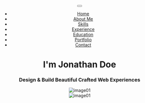 <!DOCTYPE html>
<!--[if lt IE 7 ]> <html class="ie ie6 no-js" lang="en"> <![endif]-->
<!--[if IE 7 ]>    <html class="ie ie7 no-js" lang="en"> <![endif]-->
<!--[if IE 8 ]>    <html class="ie ie8 no-js" lang="en"> <![endif]-->
<!--[if IE 9 ]>    <html class="ie ie9 no-js" lang="en"> <![endif]-->
<!--[if gt IE 9]><!--><html class="no-js" lang="en"><!--<![endif]-->
<head>
<meta charset="UTF-8" />
<meta http-equiv="X-UA-Compatible" content="IE=edge,chrome=1">
<!-- Metas Page details-->
<title>Folio - Personal Portfolio Template</title>
<meta name="description" content="OnePage Resume Portfolio">
<meta name="author" content="">
<!-- Mobile Specific Metas-->
<meta name="viewport" content="width=device-width, initial-scale=1.0">
<!--main style-->
<link rel="stylesheet" type="text/css" media="screen" href="css/bootstrap.min.css">
<link rel="stylesheet" type="text/css" media="screen" href="css/main.css">
<!--google font style-->
<link href='http://fonts.googleapis.com/css?family=Montserrat:400,700' rel='stylesheet' type='text/css'> 
<!--font-family: 'Metrophobic', serif;-->
<link href='http://fonts.googleapis.com/css?family=Crimson+Text:400,600,400italic,600italic' rel='stylesheet' type='text/css'> 
<!--font-family: 'Open Sans', sans-serif;-->
<!-- font icon css style-->
<link rel="stylesheet" href="css/font-awesome.min.css">
</head>
<body onLoad="load()" onUnload="GUnload()">
<!-- Preloader -->
<div id="preloader">
	<div id="status"></div>
</div>
<!--wrapper start-->
<div class="wrapper noGap" id="wrapper">

<!--Header start -->
<header>
  	<!--menu start-->
    <div class="menu">
    <a href="#" class="nav-icon" id="nav-show"><i class="fa fa-bars"></i></a>
      <div class="navbar-wrapper">
        <div class="container">
          <div class="navwrapper">
            <div class="navbar navbar-inverse navbar-static-top">
              <div class="container">
              	<!--<div class="logo">logo</div> -->
                <div class="navArea"><a href="#" class="closeMenu"><i class="fa fa-times"></i></a>
                    <div class="navbar-header">
                      <button type="button" class="navbar-toggle" data-toggle="collapse" data-target=".navbar-collapse"> <span class="icon-bar"></span> <span class="icon-bar"></span> <span class="icon-bar"></span> </button>
                     <!-- <a class="navbar-brand" href="#">Menu</a>  --></div>
                    <div class="navbar-collapse collapse">
                      <ul class="nav navbar-nav">
                        <li class="menuItem active"><a href="#wrapper">Home</a></li>
                        <li class="menuItem"><a href="#aboutus">About Me</a></li>
                        <li class="menuItem"><a href="#skillset">Skills</a></li>
                        <li class="menuItem"><a href="#experience">Experience</a></li>
                        <li class="menuItem"><a href="#education">Education</a></li>
                        <li class="menuItem"><a href="#ourwork">Portfolio</a></li>
                        <li class="menuItem"><a href="#contact">Contact</a></li>
                      </ul>
                    </div>
                </div>
              </div>
            </div>
          </div>
          <!-- End Navbar -->
        </div>
      </div>
    </div>
    <!--menu end--> 
    <!--banner start-->
    <div class="banner row" id="banner">
    <div class="bannerText">
        <h1>I'm Jonathan Doe</h1>
        <h3>Design &amp; Build Beautiful Crafted Web Experiences</h3>
      </div>
      <div class="col-xs-12 col-sm-12 col-md-12 col-lg-12 noPadd slides-container" style="height:100%"> 
        <!--background slide show start-->
        <div class="slide"> 
          <img src="images/header-image/image01.png" alt="image01"> </div>
        <div class="slide"> 
          <img src="images/header-image/image02.jpg" alt="image01"> </div>
        <!--background slide show end--> 
      </div>
    </div>
    <!--banner end--> 
    
  </header>
  <!--Header end -->
  
 <!--about us start-->
  <section class="aboutus" id="aboutus">
    <div class="container">
      <div class="row">
       <div class="col-md-12">
      	<div class="heading">
        <h2>About me</h2>
        <h3>A small introduction about my self</h3>        
      </div>
      </div> 
       </div> 
      <div class="row">
      <div class=" col-lg-4 col-md-4 col-sm-4 col-xs-12 pull-right media"><img src="images/jhon-img.jpg" alt=""></div>
      	<div class=" col-lg-7 col-md-7 col-sm-7 col-xs-12 pull-left media">
        	<h5>John Doe</h5>
            <h4>Webdesigner &amp; Web Developer from Melbourne</h4>
            <p>Lorem ipsum dolor sit amet, consectetur adipisicing elit, sed do eiusmod tempor incididunt ut labore et dolore magna aliqua. Ut enim ad minim veniam, quis nostrud exercitation ullamco laboris nisi ut aliquip ex ea commodo consequat. Duis aute irure dolor in reprehenderit in voluptate velit esse cillum dolore eu fugiat. cillum dolore eu fugiat nulla pariatur. olore magna aliqua. Ut enim ad minim veniam, quis nostrud exercitation ullamco laboris nisi ut aliquip ex ea commodo consequat.</p>
<p>nulla pariatur.uis aute irure dolor in reprehenderit in voluptate velit esse cillum dolore eu fugiat nulla pariatur. olore magna aliqua. Ut enim ad minim veniam, quis nostrud exercitation ullamco laboris nisi ut aliquip ex ea commodo consequat. </p>
<p><a role="button" class="btn btn-primary btn-lg">Download Printable Resume</a></p>
        </div>
      	
      </div>     
    </div>    
  </section>
  <!--about us end--> 
  <!--Skillset start -->
  <section id="skillset" class="skillset">
  	<div class="container">
    	<div class="row">
        	<div class="col-md-12">
               <div class="heading">
                <h2>Skills &amp; Expertice</h2>
                <h3>I can say i’m quite good at</h3>        
              </div>
            </div>
            <div class="col-md-12">
            	<div class="col-md-6 col-sm-12 media">
                	<p>Lorem ipsum dolor sit amet, consectetur adipisicing elit, sed do eius
mod tempor incididunt ut labore et dolore magna aliqua. Ut enim ad minim veniam, quis nostrud exercitation ullamco laboris nisi ut aliquip ex ea commodo consequat. Duis aute irure dolor in reprehenderit in voluptate velit esse cillum dolore eu fugiat. cillum dolore eu fugiat nulla pariatur. olore magna aliqua. Ut enim ad minim veniam, quis noss nisi ut aliquip ex ea commodo consequat.</p>
                </div>
            	<div class="col-md-6 col-sm-12">                
                <div class="skillbar clearfix " data-percent="94%">
                    <div class="skillbar-title"><span>Web design</span></div>
                    <div class="skillbar-bar"></div>
                    <div class="skill-bar-percent"></div>
                </div> <!-- End Skill Bar -->
                
                <div class="skillbar clearfix " data-percent="86%">
                    <div class="skillbar-title"><span>illustration</span></div>
                    <div class="skillbar-bar"></div>
                    <div class="skill-bar-percent"></div>
                </div> <!-- End Skill Bar -->
                
                <div class="skillbar clearfix " data-percent="41%">
                    <div class="skillbar-title"><span>HTML / CSS</span></div>
                    <div class="skillbar-bar"></div>
                    <div class="skill-bar-percent"></div>
                </div> <!-- End Skill Bar -->
                
                <div class="skillbar clearfix " data-percent="52%">
                    <div class="skillbar-title"><span>php</span></div>
                    <div class="skillbar-bar"></div>
                    <div class="skill-bar-percent"></div>
                </div> <!-- End Skill Bar -->                
                </div>
            </div>
        </div>
    </div>
  </section>
  <!--Skillset end -->
  <!--Work Experties start -->
  <section id="experience" class="myexperties">
  	<div class="container">
        <div class="heading">
        <h2>Work Experience</h2>
        <h3>My previous associations</h3>        
      </div>
        
        <div class="row media">
        	<div class="col-xs-12 col-sm-3 col-md-3 col-lg-3">
            	<div class="expertiesico">
                	Mar,2013<br>Till Date
                </div>
            </div>
        	<div class="expertiesdesc col-xs-12 col-sm-9 col-md-9 col-lg-9">
            	<h4>UIzards</h4>
                <h5>Senior UX Designer</h5>
                <p>Cras dictum tellus dui, vitae sollicitudin ipsum tincidunt adipiscing atgfnte varius at. Sed mollis vestibulum sapien sed mattis.Cras dictum tellus duvi, vitae sollicitud tyinstfg
duvipsum tincidunt adipiscing ante varius at. Sed mollis ves tibulum Sed mollis vestibu
lum sapien sed matti sapien sed mattis.</p>
            </div>
        </div>
        <div class="row media">
        	<div class="col-xs-12 col-sm-3 col-md-3 col-lg-3">
            	<div class="expertiesico">
                	July,2011<br>February 2013
                </div>
            </div>
        	<div class="expertiesdesc col-xs-12 col-sm-9 col-md-9 col-lg-9">
            	<h4>Lexind</h4>
                <h5>Senior UX Designer</h5>
                <p>Cras dictum tellus dui, vitae sollicitudin ipsum tincidunt adipiscing atgfnte varius at. Sed mollis vestibulum sapien sed mattis.Cras dictum tellus duvi, vitae sollicitud tyinstfg
duvipsum tincidunt adipiscing ante varius at. Sed mollis ves tibulum Sed mollis vestibu
lum sapien sed matti sapien sed mattis.</p>
            </div>
        </div>
        <div class="row media">
        	<div class="col-xs-12 col-sm-3 col-md-3 col-lg-3">
            	<div class="expertiesico">
                	September,2019<br>June 2011
                </div>
            </div>
        	<div class="expertiesdesc col-xs-12 col-sm-9 col-md-9 col-lg-9">
            	<h4>Matrix Media</h4>
                <h5>Senior UX Designer</h5>
                <p>Cras dictum tellus dui, vitae sollicitudin ipsum tincidunt adipiscing atgfnte varius at. Sed mollis vestibulum sapien sed mattis.Cras dictum tellus duvi, vitae sollicitud tyinstfg
duvipsum tincidunt adipiscing ante varius at. Sed mollis ves tibulum Sed mollis vestibu
lum sapien sed matti sapien sed mattis.</p>
            </div>
        </div>
    </div>
  </section>
  <!--Work Experties end -->
  <!--Education & diploma start -->
  <section id="education" class="educationdiploma">
  	<div class="container">
        <div class="heading">
        <h2>Education &amp; Diplomas</h2>
        <h3>I can say i’m quite good at</h3>        
      </div>
        
        <div class="row media">
        	<div class="col-xs-12 col-sm-3 col-md-3 col-lg-3">
            	<div class="expertiesico">
                	Mar,2011<br>January 2011
                </div>
            </div>
        	<div class="expertiesdesc col-xs-12 col-sm-9 col-md-9 col-lg-9">
            	<h4>Master Degree of Design</h4>
                <h5>University of Design</h5>
                <p>Cras dictum tellus dui, vitae sollicitudin ipsum tincidunt adipiscing atgfnte varius at. Sed mollis vestibulum sapien sed mattis.Cras dictum tellus duvi, vitae sollicitud tyinstfg
duvipsum tincidunt adipiscing ante varius at. Sed mollis ves tibulum Sed mollis vestibu
lum sapien sed matti sapien sed mattis.</p>
            </div>
        </div>
        <div class="row media">
        	<div class="col-xs-12 col-sm-3 col-md-3 col-lg-3">
            	<div class="expertiesico">
                	Mar,2011<br>January 2011
                </div>
            </div>
        	<div class="expertiesdesc col-xs-12 col-sm-9 col-md-9 col-lg-9">
            	<h4>Bachelor of Arts</h4>
                <h5>University of Design</h5>
                <p>Cras dictum tellus dui, vitae sollicitudin ipsum tincidunt adipiscing atgfnte varius at. Sed mollis vestibulum sapien sed mattis.Cras dictum tellus duvi, vitae sollicitud tyinstfg
duvipsum tincidunt adipiscing ante varius at. Sed mollis ves tibulum Sed mollis vestibu
lum sapien sed matti sapien sed mattis.</p>
            </div>
        </div>
        <div class="row media">
        	<div class="col-xs-12 col-sm-3 col-md-3 col-lg-3">
            	<div class="expertiesico">
                	Mar,2011<br>January 2011
                </div>
            </div>
        	<div class="expertiesdesc col-xs-12 col-sm-9 col-md-9 col-lg-9">
            	<h4>Master Degree of Design</h4>
                <h5>Senior UX Designer</h5>
                <p>Cras dictum tellus dui, vitae sollicitudin ipsum tincidunt adipiscing atgfnte varius at. Sed mollis vestibulum sapien sed mattis.Cras dictum tellus duvi, vitae sollicitud tyinstfg
duvipsum tincidunt adipiscing ante varius at. Sed mollis ves tibulum Sed mollis vestibu
lum sapien sed matti sapien sed mattis.</p>
            </div>
        </div>
    </div>
  </section>
  <!--Education & diploma end -->
  
  
  <!--portfolio start-->
	<section class="protfolio" id="ourwork">
    <div class="container">
        <div class="heading">
            <h2>Portfolio</h2>
            <h3>What I have done in my academic career</h3>            
        </div>
    </div>
    <div class="row">
      <div class="portfolioFilter">
        <ul>
          <li><a href="#" data-filter="*" class="current">All</a></li>
          <li><a href="#" data-filter=".wordpress">Wordpress</a></li>
          <li><a href="#" data-filter=".template">template</a></li>
          <li><a href="#" data-filter=".illustration">Illustration</a></li>
          <li class="last"><a href="#" data-filter=".webdesign">Web Design</a></li>
        </ul>
      </div>
      <ul class="portfolioContainer row">
      <li class="template col-xs-6 col-sm-4 col-md-3 col-lg-3">
          <div class="lightCon"> <span class="hoverBox"> <span class="smallIcon"> <a rel="lightbox-demo" href="images/projects/big-images/1.jpg" title="Project Title2" class="zoom lb lb_warsaw1"><i class="fa fa-plus fa-2x"></i></a> </span> </span> <img src="images/projects/thumb-images/thumb1.jpg" alt="" > </div>
        </li>
        <li class="template wordpress illustration col-xs-6 col-sm-4 col-md-3 col-lg-3">
          <div class="lightCon"> <span class="hoverBox"> <span class="smallIcon"> <a rel="lightbox-demo" href="images/projects/big-images/2.jpg" title="Project Title2" class="zoom lb lb_warsaw1"><i class="fa fa-search fa-2x"></i></a>  </span> </span> <img src="images/projects/thumb-images/thumb2.jpg" alt="" > </div>
        </li>
        <li class="wordpress illustration col-xs-6 col-sm-4 col-md-3 col-lg-3">
          <div class="lightCon"> <span class="hoverBox"> <span class="smallIcon"> <a rel="lightbox-demo" href="images/projects/big-images/3.jpg" title="Project Title3" class="zoom lb lb_warsaw1"><i class="fa fa-search fa-2x"></i></a>  </span> </span> <img src="images/projects/thumb-images/thumb3.jpg" alt="" > </div>
        </li>
        <li class="webdesign wordpress col-xs-6 col-sm-4 col-md-3 col-lg-3">
          <div class="lightCon"> <span class="hoverBox"> <span class="smallIcon"> <a rel="lightbox-demo" href="images/projects/big-images/4.jpg" title="Project Title4" class="zoom lb lb_warsaw1"><i class="fa fa-search fa-2x"></i></a>  </span> </span> <img src="images/projects/thumb-images/thumb4.jpg" alt="" > </div>
        </li>
        <li class="wordpress template col-xs-6 col-sm-4 col-md-3 col-lg-3">
          <div class="lightCon"> <span class="hoverBox"> <span class="smallIcon"> <a rel="lightbox-demo" href="images/projects/big-images/5.jpg" title="Project Title5" class="zoom lb lb_warsaw1"><i class="fa fa-search fa-2x"></i></a>  </span> </span> <img src="images/projects/thumb-images/thumb5.jpg" alt="" > </div>
        </li>
        <li class="template webdesign illustration col-xs-6 col-sm-4 col-md-3 col-lg-3">
          <div class="lightCon"> <span class="hoverBox"> <span class="smallIcon"> <a rel="lightbox-demo" href="images/projects/big-images/6.jpg" title="Project Title6" class="zoom lb lb_warsaw1"><i class="fa fa-search fa-2x"></i></a>  </span> </span> <img src="images/projects/thumb-images/thumb6.jpg" alt="" > </div>
        </li>
        <li class="wordpress template col-xs-6 col-sm-4 col-md-3 col-lg-3">
          <div class="lightCon"> <span class="hoverBox"> <span class="smallIcon"> <a rel="lightbox-demo" href="images/projects/big-images/7.jpg" title="Project Title7" class="zoom lb lb_warsaw1"><i class="fa fa-search fa-2x"></i></a>  </span> </span> <img src="images/projects/thumb-images/thumb7.jpg" alt="" > </div>
        </li>
        <li class="template webdesign illustration col-xs-6 col-sm-4 col-md-3 col-lg-3">
          <div class="lightCon"> <span class="hoverBox"> <span class="smallIcon"> <a rel="lightbox-demo" href="images/projects/big-images/8.jpg" title="Project Title8" class="zoom lb lb_warsaw1"><i class="fa fa-search fa-2x"></i></a>  </span> </span> <img src="images/projects/thumb-images/thumb8.jpg" alt="" > </div>
        </li>
        <li class="template col-xs-6 col-sm-4 col-md-3 col-lg-3">
          <div class="lightCon"> <span class="hoverBox"> <span class="smallIcon"> <a rel="lightbox-demo" href="images/projects/big-images/9.jpg" title="Project Title1" class="zoom lb lb_warsaw1"><i class="fa fa-search fa-2x"></i></a>  </span> </span> <img src="images/projects/thumb-images/thumb9.jpg" alt=""  > </div>
        </li>
        <li class="template wordpress col-xs-6 col-sm-3 col-md-4 col-lg-4">
          <div class="lightCon"> <span class="hoverBox"> <span class="smallIcon"> <a rel="lightbox-demo" href="images/projects/big-images/10.jpg" title="Project Title2" class="zoom lb lb_warsaw1"><i class="fa fa-search fa-2x"></i></a>  </span> </span> <img src="images/projects/thumb-images/thumb10.jpg" alt="" > </div>
        </li>
        <li class="wordpress col-xs-6 col-sm-4 col-md-3 col-lg-3">
          <div class="lightCon"> <span class="hoverBox"> <span class="smallIcon"> <a rel="lightbox-demo" href="images/projects/big-images/11.jpg" title="Project Title3" class="zoom lb lb_warsaw1"><i class="fa fa-search fa-2x"></i></a>  </span> </span> <img src="images/projects/thumb-images/thumb11.jpg" alt="" > </div>
        </li>
        <li class="template wordpress col-xs-6 col-sm-4 col-md-3 col-lg-3">
          <div class="lightCon"> <span class="hoverBox"> <span class="smallIcon"> <a rel="lightbox-demo" href="images/projects/big-images/12.jpg" title="Project Title4" class="zoom lb lb_warsaw1"><i class="fa fa-search fa-2x"></i></a>  </span> </span> <img src="images/projects/thumb-images/thumb12.jpg" alt="" > </div>
        </li>
      </ul>
    </div>
  </section>
  <!--portfolio end-->   
  
  <!--contact start-->
  <section class="contact" id="contact">
    <div class="container">
      <div class="heading">
        <h2>Get In Touch</h2>
        <h3>Quisque sit amet est et sapien ullamcorper pharetra. Vestibulum erat wisi</h3>       
      </div>
    </div>
    <!--google map start-->
    <div class="row mapArea">
     <div id="map" style="width: 100%; height: 100%"></div> 
    </div> 
    <!--google map end--> 
  </section>
  <section class="contactDetails">
    <div class="container"> 
    <div class="heading">
        <h2>Drop a email</h2>
        <h3>Please feel free if you would like to have a chat.</h3>       
      </div>
      <!--contact form start-->
      <div class="row media">      	 
        <div class="col-xs-12 col-sm-12 col-md-12 col-lg-12 conForm text-center">
        <div id="message"></div>
        <form method="post" action="php/contact.php" name="cform" id="cform">
          <input name="name" id="name" type="text" class="col-xs-12 col-sm-12 col-md-8 col-lg-8" placeholder="Your name" >
          <input name="email" id="email" type="email" class=" col-xs-12 col-sm-12 col-md-8 col-lg-8 noMarr" placeholder="Your email" >
          <textarea name="comments" id="comments" cols="" rows="" class="col-xs-12 col-sm-12 col-md-8 col-lg-8" placeholder="Your message"></textarea>
          <div class="col-xs-12 col-sm-12 col-md-12 col-lg-12"><input type="submit" id="submit" name="send" class="submitBnt" value="Send message"></div>
          <div id="simple-msg"></div>
        </form>
      </div>
      </div>
      <!--contact form end--> 
    </div>
  </section>  
  <!--contact end--> 
  
  <!--footer start-->
  <section class="footer" id="footer">
    <div class="container">
      <ul>
        <li><a href="#"><i class="fa fa-twitter fa-2x"></i></a></li>
        <li><a href="#"><i class="fa fa-facebook fa-2x"></i></a></li>
        <li><a href="#"><i class="fa fa-linkedin fa-2x"></i></a></li>
        <li><a href="#"><i class="fa fa-vimeo-square fa-2x"></i></a></li>
        <li><a href="#"><i class="fa fa-dribbble fa-2x"></i></a></li>
      </ul>
    </div>
    <p class="text-center"><a href="#wrapper" class="gototop"><i class="fa fa-chevron-up fa-2"></i></a></p>
  </section>
  <!--footer end-->     
  </div>
<!--wrapper end--> 

<!--modernizr js--> 
<script type="text/javascript" src="js/modernizr.custom.26633.js"></script> 
<!--jquary min js--> 
<script type="text/javascript" src="js/jquery.min.js"></script> 
<script src="js/bootstrap.min.js"></script> 

<!--for placeholder jquery--> 
<script type="text/javascript" src="js/jquery.placeholder.js"></script> 

<!--for header jquery--> 
<script type="text/javascript" src="js/stickUp.js"></script> 
<script src="js/jquery.superslides.js" type="text/javascript" charset="utf-8"></script>
<script type="text/javascript">
jQuery(function($) {
$(document).ready( function() {
  //enabling stickUp on the '.navbar-wrapper' class
	$('.navbar-wrapper').stickUp({
		parts: {
		  0: 'banner',
		  1: 'aboutus',
		  2: 'skillset',
		  3: 'experience',
		  4: 'education',
		  5: 'ourwork',
		  6: 'contact'
		},
		itemClass: 'menuItem',
		itemHover: 'active',
		topMargin: 'auto'
		});
	});
	

});
</script>
<script>
	$('#banner').superslides({
	  animation: 'fade',
	  play: 5000
	});
</script>  

<!--for portfolio jquery--> 
<script src="js/jquery.isotope.js" type="text/javascript"></script> 
<link type="text/css" rel="stylesheet" id="theme" href="css/jquery-ui-1.8.16.custom.css">
<link type="text/css" rel="stylesheet" href="css/lightbox.min.css">
<script type="text/javascript" src="js/jquery.ui.widget.min.js"></script> 
<script type="text/javascript" src="js/jquery.ui.rlightbox.js"></script> 

<!--contact form js--> 
<script type="text/javascript" src="js/jquery.contact.js"></script> 
<script type="text/javascript" src="https://maps.googleapis.com/maps/api/js"></script>
<script type="text/javascript">
            // When the window has finished loading create our google map below
            google.maps.event.addDomListener(window, 'load', init);
        
            function init() {
                // Basic options for a simple Google Map
                // For more options see: https://developers.google.com/maps/documentation/javascript/reference#MapOptions
                var mapOptions = {
                    // How zoomed in you want the map to start at (always required)
                    zoom: 11,

                    // The latitude and longitude to center the map (always required)
                    center: new google.maps.LatLng(40.6700, -73.9400), // New York
					scrollwheel: false,
                    // How you would like to style the map. 
                    // This is where you would paste any style found on Snazzy Maps.
                    styles: [{"featureType":"water","elementType":"geometry","stylers":[{"color":"#e9e9e9"},{"lightness":17}]},{"featureType":"landscape","elementType":"geometry","stylers":[{"color":"#f5f5f5"},{"lightness":20}]},{"featureType":"road.highway","elementType":"geometry.fill","stylers":[{"color":"#ffffff"},{"lightness":17}]},{"featureType":"road.highway","elementType":"geometry.stroke","stylers":[{"color":"#ffffff"},{"lightness":29},{"weight":0.2}]},{"featureType":"road.arterial","elementType":"geometry","stylers":[{"color":"#ffffff"},{"lightness":18}]},{"featureType":"road.local","elementType":"geometry","stylers":[{"color":"#ffffff"},{"lightness":16}]},{"featureType":"poi","elementType":"geometry","stylers":[{"color":"#f5f5f5"},{"lightness":21}]},{"featureType":"poi.park","elementType":"geometry","stylers":[{"color":"#dedede"},{"lightness":21}]},{"elementType":"labels.text.stroke","stylers":[{"visibility":"on"},{"color":"#ffffff"},{"lightness":16}]},{"elementType":"labels.text.fill","stylers":[{"saturation":36},{"color":"#333333"},{"lightness":40}]},{"elementType":"labels.icon","stylers":[{"visibility":"off"}]},{"featureType":"transit","elementType":"geometry","stylers":[{"color":"#f2f2f2"},{"lightness":19}]},{"featureType":"administrative","elementType":"geometry.fill","stylers":[{"color":"#fefefe"},{"lightness":20}]},{"featureType":"administrative","elementType":"geometry.stroke","stylers":[{"color":"#fefefe"},{"lightness":17},{"weight":1.2}]}]
                };

                // Get the HTML DOM element that will contain your map 
                // We are using a div with id="map" seen below in the <body>
                var mapElement = document.getElementById('map');

                // Create the Google Map using our element and options defined above
                var map = new google.maps.Map(mapElement, mapOptions);
				
				

                // Let's also add a marker while we're at it
                var marker = new google.maps.Marker({
                    position: new google.maps.LatLng(40.6700, -73.9400),
                    map: map,
                    title: 'Hello!'
                });
            }
        </script>

<script src="js/jquery.easing.js"></script> 
<script src="js/jquery.mousewheel.js"></script> 
<script defer src="js/slideroption.js"></script> 

<!--for theme custom jquery--> 
<script src="js/custom.js"></script>

</body>
</html>
